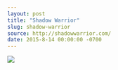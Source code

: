 ```yaml
---
layout: post
title: "Shadow Warrior"
slug: shadow-warrior
source: http://shadowwarrior.com/
date: 2015-8-14 00:00:00 -0700
---
```


<img src="{{ site.url }}/assets/img/screenshots/shadow-warrior.jpg">
